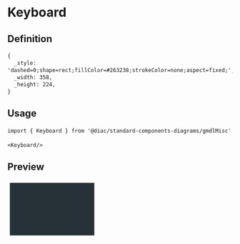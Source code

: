 # Keyboard

## Definition

```
{
  _style: 'dashed=0;shape=rect;fillColor=#263238;strokeColor=none;aspect=fixed;',
  _width: 358,
  _height: 224,
}
```

## Usage

```
import { Keyboard } from '@diac/standard-components-diagrams/gmdlMisc'

<Keyboard/>
```

## Preview

<img src="./keyboard.png" width="200"/>

